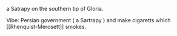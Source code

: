 a Satrapy on the southern tip of Gloria.

Vibe: Persian government ( a Sartrapy ) and make cigaretts which [[Rhenquist-Merosett]] smokes.